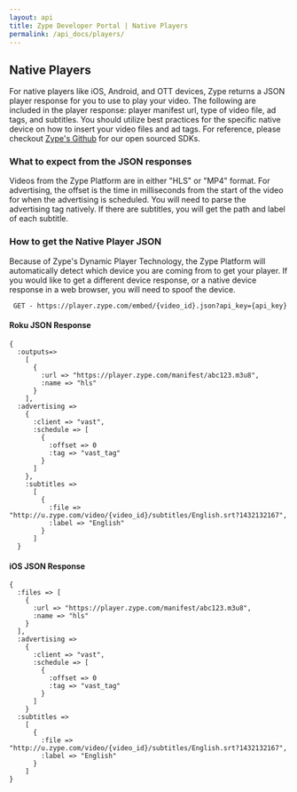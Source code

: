 ```yaml
---
layout: api
title: Zype Developer Portal | Native Players
permalink: /api_docs/players/
---
```


## Native Players

For native players like iOS, Android, and OTT devices, Zype returns a JSON player response for you to use to play your video. The following are included in the player response: player manifest url, type of video file, ad tags, and subtitles.
You should utilize best practices for the specific native device on how to insert your video files and ad tags. For reference,
please checkout [Zype's Github](https://github.com/zype/) for our open sourced SDKs.

### What to expect from the JSON responses

Videos from the Zype Platform are in either "HLS" or "MP4" format. For advertising,
the offset is the time in milliseconds from the start of the video for when the
advertising is scheduled. You will need to parse the advertising tag natively. If there
are subtitles, you will get the path and label of each subtitle.

### How to get the Native Player JSON

Because of Zype's Dynamic Player Technology, the Zype Platform will automatically
detect which device you are coming from to get your player. If you would like to
get a different device response, or a native device response in a web browser, you will need to spoof the device.

<pre><code> GET - https://player.zype.com/embed/{video_id}.json?api_key={api_key}
</code></pre>

#### Roku JSON Response
<pre><code>{
  :outputs=>
    [
      {
        :url => "https://player.zype.com/manifest/abc123.m3u8",
        :name => "hls"
      }
    ],
  :advertising =>
    {
      :client => "vast",
      :schedule => [
        {
          :offset => 0
          :tag => "vast_tag"
        }
      ]
    },
    :subtitles =>
      [
        {
          :file => "http://u.zype.com/video/{video_id}/subtitles/English.srt?1432132167",
          :label => "English"
        }
      ]
  }
</code></pre>

#### iOS JSON Response

<pre><code>{
  :files => [
    {
      :url => "https://player.zype.com/manifest/abc123.m3u8",
      :name => "hls"
    }
  ],
  :advertising =>
    {
      :client => "vast",
      :schedule => [
        {
          :offset => 0
          :tag => "vast_tag"
        }
      ]
    }
  :subtitles =>
    [
      {
        :file => "http://u.zype.com/video/{video_id}/subtitles/English.srt?1432132167",
        :label => "English"
      }
    ]
}
</code></pre>
